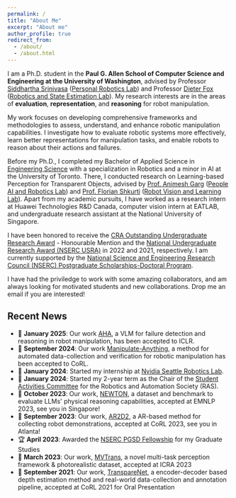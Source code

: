 ```yaml
---
permalink: /
title: "About Me"
excerpt: "About me"
author_profile: true
redirect_from: 
  - /about/
  - /about.html
---
```


I am a Ph.D. student in the **Paul G. Allen School of Computer Science and Engineering at the University of Washington**, advised by Professor [Siddhartha Srinivasa](https://goodrobot.ai) ([Personal Robotics Lab](https://personalrobotics.cs.washington.edu/)) and Professor [Dieter Fox](https://homes.cs.washington.edu/~fox/) ([Robotics and State Estimation Lab](https://rse-lab.cs.washington.edu/people/)). My research interests are in the areas of **evaluation**, **representation**, and **reasoning** for robot manipulation.

My work focuses on developing comprehensive frameworks and methodologies to assess, understand, and enhance robotic manipulation capabilities. I investigate how to evaluate robotic systems more effectively, learn better representations for manipulation tasks, and enable robots to reason about their actions and failures.

Before my Ph.D., I completed my Bachelor of Applied Science in [Engineering Science](https://engsci.utoronto.ca/program/what-is-engsci/) with a specialization in Robotics and a minor in AI at the University of Toronto. There, I conducted research on Learning-based Perception for Transparent Objects, advised by [Prof. Animesh Garg](https://animesh.garg.tech/) ([People AI and Robotics Lab](https://www.pair.toronto.edu)) and [Prof. Florian Shkurti](http://www.cs.toronto.edu/~florian/) ([Robot Vision and Learning Lab](https://rvl.cs.toronto.edu/#/)). Apart from my academic pursuits, I have worked as a research intern at Huawei Technologies R&D Canada, computer vision intern at EATLAB, and undergraduate research assistant at the National University of Singapore.

I have been honored to receive the [CRA Outstanding Undergraduate Research Award](https://cra.org/about/awards/outstanding-undergraduate-researcher-award/#2022) - Honourable Mention and the [National Undergraduate Research Award (NSERC USRA)](https://www.nserc-crsng.gc.ca/students-etudiants/ug-pc/usra-brpc_eng.asp) in 2022 and 2021, respectively. I am currently supported by the [National Science and Engineering Research Council (NSERC) Postgraduate Scholarships-Doctoral Program](https://www.nserc-crsng.gc.ca/Students-Etudiants/PG-CS/cgrsd-besrd_eng.asp).

I have had the priviledge to work with some amazing collaborators, and am always looking for motivated students and new collaborations. Drop me an email if you are interested!

## Recent News

* 📄 **January 2025**: Our work [AHA](https://aha-vlm.github.io), a VLM for failure detection and reasoning in robot manipulation, has been accepted to ICLR.
* 📄 **September 2024**: Our work [Manipulate-Anything](https://robot-ma.github.io), a method for automated data-collection and verification for robotic manipulation has been accepted to CoRL.
* 🎯 **January 2024**: Started my internship at [Nvidia Seattle Robotics Lab](https://research.nvidia.com/labs/srl/).
* 🎯 **January 2024**: Started my 2-year term as the Chair of the [Student Activities Committee](https://www.ieee-ras.org/about-ras/governance/member-activities-board/student-activities-committee) for the Robotics and Automation Society (RAS).
* 📄 **October 2023**: Our work, [NEWTON](https://arxiv.org/abs/2310.07018), a dataset and benchmark to evaluate LLMs' physical reasoning capabilities, accepted at EMNLP 2023, see you in Singapore!
* 📄 **September 2023**: Our work, [AR2D2](https://arxiv.org/abs/2306.13818), a AR-based method for collecting robot demonstrations, accepted at CoRL 2023, see you in Atlanta!
* 🏆 **April 2023**: Awarded the [NSERC PGSD Fellowship](https://www.nserc-crsng.gc.ca/students-etudiants/pg-cs/bellandpostgrad-bellesuperieures_eng.asp) for my Graduate Studies
* 📄 **March 2023**: Our work, [MVTrans](https://arxiv.org/abs/2302.11683), a novel multi-task perception framework & photorealistic dataset, accepted at ICRA 2023
* 📄 **September 2021**: Our work, [TranspareNet](https://arxiv.org/abs/2110.00087), a encoder-decoder based depth estimation method and real-world data-collection and annotation pipeline, accepted at CoRL 2021 for Oral Presentation



